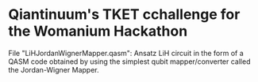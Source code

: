# Qiantinuum's TKET cchallenge for the Womanium Hackathon

File "LiHJordanWignerMapper.qasm":
Ansatz LiH circuit in the form of a QASM code obtained by using the simplest qubit mapper/converter called the Jordan-Wigner Mapper.
